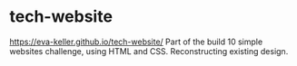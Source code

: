 # tech-website
https://eva-keller.github.io/tech-website/
Part of the build 10 simple websites challenge, using HTML and CSS.
Reconstructing existing design.
